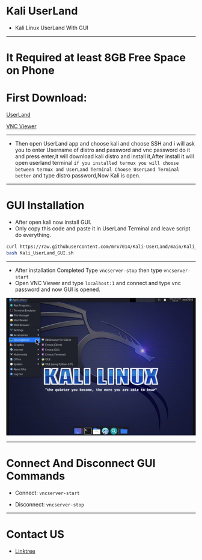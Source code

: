 # Kali UserLand

- Kali Linux UserLand With GUI
____

# It Required at least 8GB Free Space on Phone

# First Download:

<a href="https://f-droid.org/repo/tech.ula_2927098.apk">UserLand</a>
<div>
<a href="https://play.google.com/store/apps/details?id=com.realvnc.viewer.android">VNC Viewer</a>
</div>

____

- Then open UserLand app and choose kali and choose SSH and i will ask you to enter Username of distro and password and vnc password do it and press enter,it will download kali distro and install it,After install it will open userland terminal ```if you installed termux you will choose between termux and UserLand Terminal Choose UserLand Terminal better``` and type distro password,Now Kali is open.

___

# GUI Installation 

- After open kali now install GUI.
- Only copy this code and paste it in UserLand Terminal and leave script do everything.
```sh
curl https://raw.githubusercontent.com/mrx7014/Kali-UserLand/main/Kali_UserLand_GUI.sh >> Kali_UserLand_GUI.sh
bash Kali_UserLand_GUI.sh
```
___

- After installation Completed Type ```vncserver-stop``` then type ```vncserver-start```
- Open VNC Viewer and type ```localhost:1``` and connect and type vnc password and now GUI is opened.

<img src="/images/IMG_20230702_223854_338.jpg">

___

# Connect And Disconnect GUI Commands

- Connect: ```vncserver-start```

- Disconnect: ```vncserver-stop```

____

# Contact US

- <a href="https://linktr.ee/mrx7014">Linktree</a>
